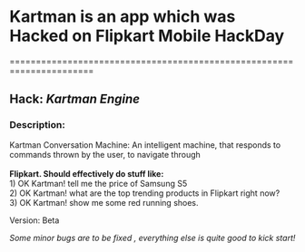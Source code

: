 <H1>Kartman is an app which was Hacked on Flipkart Mobile HackDay </H1>
======================================================================

<h2>Hack: <i>Kartman Engine</i></h2>

<h3>Description:</h3>

Kartman Conversation Machine: An intelligent machine, that responds to commands thrown by the user, to navigate through <br/><br/><b>Flipkart. Should effectively do stuff like:</b>
<br/>1) OK Kartman! tell me the price of Samsung S5
<br/>2) OK Kartman! what are the top trending products in Flipkart right now?
<br/>3) OK Kartman! show me some red running shoes.


Version: Beta

<i>Some minor bugs are to be fixed , everything else is quite good to kick start!</i>



